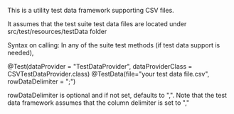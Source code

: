 This is a utility test data framework supporting CSV files.

It assumes that the test suite test data files are located under src/test/resources/testData folder

Syntax on calling:
In any of the suite test methods (if test data support is needed),

@Test(dataProvider = "TestDataProvider", dataProviderClass = CSVTestDataProvider.class)
@TestData(file="your test data file.csv",  rowDataDelimiter = ";")

rowDataDelimiter is optional and if not set, defaults to ",".
Note that the test data framework assumes that the column delimiter is set to ","
